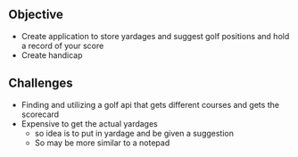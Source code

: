 ## Objective
- Create application to store yardages and suggest golf positions and hold a record of your score
- Create handicap

## Challenges
- Finding and utilizing a golf api that gets different courses and gets the scorecard
- Expensive to get the actual yardages
    - so idea is to put in yardage and be given a suggestion
    - So may be more similar to a notepad